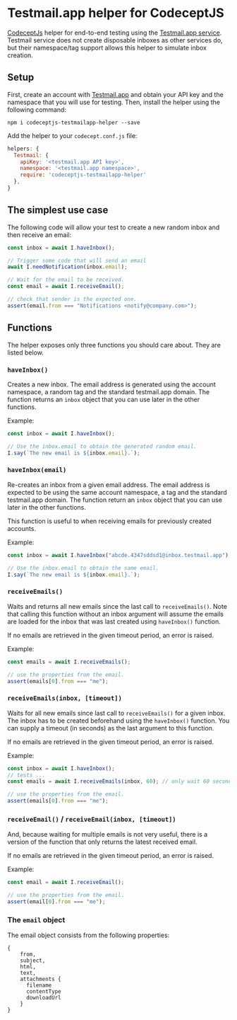 # Testmail.app helper for CodeceptJS

[CodeceptJs](https://codecept.io) helper for end-to-end testing using the [Testmail.app service](https://testmail.app).
Testmail service does not create disposable inboxes as other services do, but their namespace/tag support allows this helper to simulate
inbox creation.

## Setup

First, create an account with [Testmail.app](https://testmail.app) and obtain your API key and the namespace that you will use for testing.
Then, install the helper using the following command:

```shell
npm i codeceptjs-testmailapp-helper --save
```

Add the helper to your `codecept.conf.js` file:

```js
helpers: {
  Testmail: {
    apiKey: '<testmail.app API key>',
    namespace: '<testmail.app namespace>',
    require: 'codeceptjs-testmailapp-helper'
  },
}
```

## The simplest use case

The following code will allow your test to create a new random inbox and then receive an email:

```js
const inbox = await I.haveInbox();

// Trigger some code that will send an email
await I.needNotification(inbox.email);

// Wait for the email to be received.
const email = await I.receiveEmail();

// check that sender is the expected one.
assert(email.from === "Notifications <notify@company.com>");
```

## Functions

The helper exposes only three functions you should care about. They are listed below.

### `haveInbox()`

Creates a new inbox. The email address is generated using the account namespace, a random tag and the standard testmail.app domain.
The function returns an `inbox` object that you can use later in the other functions.

Example:

```js
const inbox = await I.haveInbox();

// Use the inbox.email to obtain the generated random email.
I.say(`The new email is ${inbox.email}.`);
```

### `haveInbox(email)`

Re-creates an inbox from a given email address. The email address is expected to be using the same account namespace, a tag and the standard testmail.app domain.
The function return an `inbox` object that you can use later in the other functions.

This function is useful to when receiving emails for previously created accounts.

Example:

```js
const inbox = await I.haveInbox("abcde.4347sddsd1@inbox.testmail.app");

// Use the inbox.email to obtain the same email.
I.say(`The new email is ${inbox.email}.`);
```

### `receiveEmails()`

Waits and returns all new emails since the last call to `receiveEmails()`. Note that calling this function without an inbox argument will assume the 
emails are loaded for the inbox that was last created using `haveInbox()` function.

If no emails are retrieved in the given timeout period, an error is raised.

Example:

```js
const emails = await I.receiveEmails();

// use the properties from the email.
assert(emails[0].from === "me");
```

### `receiveEmails(inbox, [timeout])`

Waits for all new emails since last call to `receiveEmails()` for a given inbox. The inbox has to be created beforehand using the `haveInbox()` function.
You can supply a timeout (in seconds) as the last argument to this function.

If no emails are retrieved in the given timeout period, an error is raised.

Example:

```js
const inbox = await I.haveInbox();
// tests ...
const emails = await I.receiveEmails(inbox, 60); // only wait 60 seconds.

// use the properties from the email.
assert(emails[0].from === "me");
```

### `receiveEmail()` / `receiveEmail(inbox, [timeout])`

And, because waiting for multiple emails is not very useful, there is a version of the function that only returns the latest received email.

If no emails are retrieved in the given timeout period, an error is raised.

Example:

```js
const email = await I.receiveEmail();

// use the properties from the email.
assert(email[0].from === "me");
```

### The `email` object

The email object consists from the following properties:

```none
{
    from,
    subject,
    html,
    text,
    attachments {
      filename
      contentType
      downloadUrl
    }
}
```
